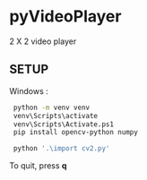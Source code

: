 # pyVideoPlayer
2 X 2 video player


## SETUP

Windows : 
```bash
 python -m venv venv
 venv\Scripts\activate
 venv\Scripts\Activate.ps1
 pip install opencv-python numpy

 python '.\import cv2.py'
```
To quit, press **q**
